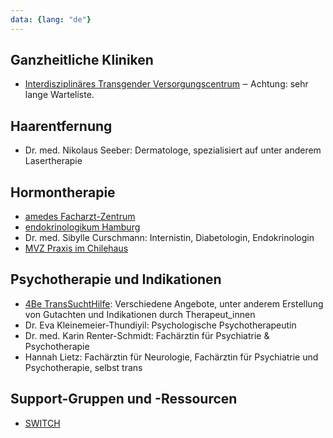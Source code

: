 ```yaml
---
data: {lang: "de"}
---
```

## Ganzheitliche Kliniken
* [Interdisziplinäres Transgender Versorgungscentrum](https://www.uke.de/kliniken-institute/zentren/martin-zeitz-centrum/ueber-das-centrum/index.html#id80339) ‒ Achtung: sehr lange Warteliste.

## Haarentfernung
- Dr. med. Nikolaus Seeber: Dermatologe, spezialisiert auf unter anderem Lasertherapie

## Hormontherapie
- [amedes Facharzt-Zentrum](https://www.amedes-experts-hamburg.de)
- [endokrinologikum Hamburg](https://www.endokrinologikum-hamburg.de/)
- Dr. med. Sibylle Curschmann: Internistin, Diabetologin, Endokrinologin
- [MVZ Praxis im Chilehaus](https://www.praxis-chilehaus.de/)

## Psychotherapie und Indikationen
- [4Be TransSuchtHilfe](https://www.therapiehilfe.de/standorte/4be-transsuchthilfe/): Verschiedene Angebote, unter anderem Erstellung von Gutachten und Indikationen durch Therapeut_innen
- Dr. Eva Kleinemeier-Thundiyil: Psychologische Psychotherapeutin
- Dr. med. Karin Renter-Schmidt: Fachärztin für Psychiatrie & Psychotherapie
- Hannah Lietz: Fachärztin für Neurologie, Fachärztin für Psychiatrie und Psychotherapie, selbst trans

## Support-Gruppen und -Ressourcen
* [SWITCH](https://www.switch-hh.de/)
